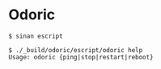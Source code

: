 Odoric
======================================

```shell
$ sinan escript

$ ./_build/odoric/escript/odoric help
Usage: odoric {ping|stop|restart|reboot}
```
